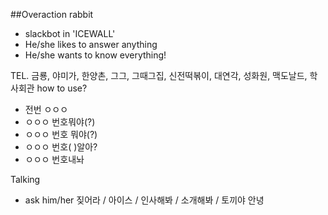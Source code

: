 ##Overaction rabbit

- slackbot in 'ICEWALL'
- He/she likes to answer anything
- He/she wants to know everything!

TEL.
금룡, 야미가, 한양촌, 그그, 그때그집, 신전떡볶이, 대연각, 성화원, 맥도날드, 학사회관
how to use?
- 전번 ㅇㅇㅇ
- ㅇㅇㅇ 번호뭐야(?)
- ㅇㅇㅇ 번호 뭐야(?)
- ㅇㅇㅇ 번호( )알아?
- ㅇㅇㅇ 번호내놔

Talking
- ask him/her
짖어라 / 아이스 / 인사해봐 / 소개해봐 / 토끼야 안녕

